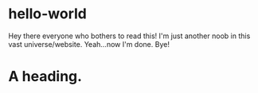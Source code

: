 # hello-world

Hey there everyone who bothers to read this!
I'm just another noob in this vast universe/website.
Yeah...now I'm done.
Bye!
<h1>A heading.</h1>
